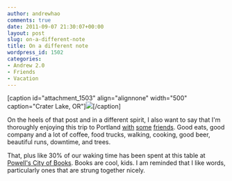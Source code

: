 ```yaml
---
author: andrewhao
comments: true
date: 2011-09-07 21:30:07+00:00
layout: post
slug: on-a-different-note
title: On a different note
wordpress_id: 1502
categories:
- Andrew 2.0
- Friends
- Vacation
---
```


[caption id="attachment_1503" align="alignnone" width="500" caption="Crater Lake, OR"][![](http://www.andrewhao.com/wp-content/uploads/2011/09/75fcc1f098064cd9affe0593cc35b2cc_7-500x500.jpg)](http://www.andrewhao.com/2011/09/07/on-a-different-note/75fcc1f098064cd9affe0593cc35b2cc_7/)[/caption]

On the heels of that post and in a different spirit, I also want to say that I'm thoroughly enjoying this trip to Portland [with](my.opera.com/nosabe332) [some](stillhouette.com) [friends](themarrow.wordpress.com). Good eats, good company and a lot of coffee, food trucks, walking, cooking, good beer, beautiful runs, downtime, and trees.

That, plus like 30% of our waking time has been spent at this table at [Powell's City of Books](http://www.powells.com/locations/powells-city-of-books/). Books are cool, kids. I am reminded that I like words, particularly ones that are strung together nicely.
